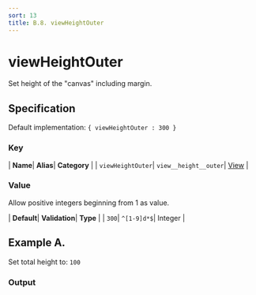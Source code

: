 ```yaml
---
sort: 13
title: B.8. viewHeightOuter
---
```

# viewHeightOuter

Set height of the "canvas" including margin.


## Specification

Default implementation: ```{ viewHeightOuter : 300 }```

### Key

| **Name**| **Alias**| **Category** |
| ```viewHeightOuter```| ```view__height__outer```| [View](../options/#view) |

### Value

Allow positive integers beginning from 1 as value.

| **Default**| **Validation**| **Type** |
| ```300```| ```^[1-9]d*$```| Integer |



## Example A.

Set total height to: ```100```

### Output

  <div id="a">
      <script> 
          d3.statosio( 
    file, 
    "name", 
    [ "mobile" ], 
    { "viewHeightOuter" : 100, "view__dom_id" : "a" }
)

      </script>
  </div>

Open output in a [blank window](../sources/viewHeightOuter--example-a.html){:target="_self"}. 
Download examples [as zip](../sources/viewHeightOuter.zip){:target="_blank"}. 

### Parameters

This dataset shows the mobile google pagerank performance score for a certain website.

| | **Value** | **Type** |
|------:|:------|:------|
| **Source** | ["../data/performance.json"](../data/performance.json) | String |
| **X** | ```"name"``` | String |
| **Y** | ```[ "mobile" ]``` | Array |
| **Options** | ```{ "viewHeightOuter" : 100 }``` | Object |


### Source Code

* Invoke Function

```javascript
d3.statosio( 
    file, 
    "name", 
    [ "mobile" ], 
    { "viewHeightOuter" : 100 }
)
```

* HTML Implementation

```html
<!DOCTYPE html>
<head>
    <title>d3.statosio - viewHeightOuter</title>
    <meta content="text/html;charset=utf-8" http-equiv="Content-Type">
    <meta content="utf-8" http-equiv="encoding">
    <script src="https://cdnjs.cloudflare.com/ajax/libs/d3/6.2.0/d3.js"></script>
    <script src="../libs/statosio.js"></script>
</head>
<body>
    <script>
        d3.json( "../data/performance.json" )
            .then( ( file ) => {
                d3.statosio( 
                    file, 
                    "name", 
                    [ "mobile" ], 
                    { "viewHeightOuter" : 100 }
                )
            } )
    </script>
</body>
```
## Example B.

Set total height to: ```600```

### Output

  <div id="b">
      <script> 
          d3.statosio( 
    file, 
    "name", 
    [ "mobile" ], 
    { "viewHeightOuter" : 600, "view__dom_id" : "b" }
)

      </script>
  </div>

Open output in a [blank window](../sources/viewHeightOuter--example-b.html){:target="_self"}. 
Download examples [as zip](../sources/viewHeightOuter.zip){:target="_blank"}. 

### Parameters

This dataset shows the mobile google pagerank performance score for a certain website.

| | **Value** | **Type** |
|------:|:------|:------|
| **Source** | ["../data/performance.json"](../data/performance.json) | String |
| **X** | ```"name"``` | String |
| **Y** | ```[ "mobile" ]``` | Array |
| **Options** | ```{ "viewHeightOuter" : 600 }``` | Object |


### Source Code

* Invoke Function

```javascript
d3.statosio( 
    file, 
    "name", 
    [ "mobile" ], 
    { "viewHeightOuter" : 600 }
)
```

* HTML Implementation

```html
<!DOCTYPE html>
<head>
    <title>d3.statosio - viewHeightOuter</title>
    <meta content="text/html;charset=utf-8" http-equiv="Content-Type">
    <meta content="utf-8" http-equiv="encoding">
    <script src="https://cdnjs.cloudflare.com/ajax/libs/d3/6.2.0/d3.js"></script>
    <script src="../libs/statosio.js"></script>
</head>
<body>
    <script>
        d3.json( "../data/performance.json" )
            .then( ( file ) => {
                d3.statosio( 
                    file, 
                    "name", 
                    [ "mobile" ], 
                    { "viewHeightOuter" : 600 }
                )
            } )
    </script>
</body>
```
